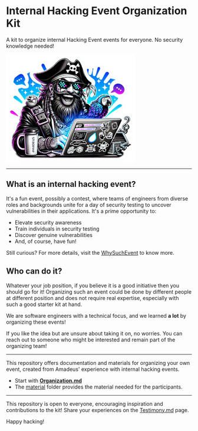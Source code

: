 # Internal Hacking Event Organization Kit

A kit to organize internal Hacking Event events for everyone.
No security knowledge needed!

![Hacking Event Logo](images/hackingEventlogo-small.png)

----

## What is an internal hacking event?

It's a fun event, possibly a contest, where teams of engineers from diverse roles and backgrounds unite for a day of security testing to uncover vulnerabilities in their applications. It's a prime opportunity to:

- Elevate security awareness
- Train individuals in security testing
- Discover genuine vulnerabilities
- And, of course, have fun!

Still curious? For more details, visit the [WhySuchEvent](./doc-for-organizers/pre-event/WhySuchEvent.md) to know more.

## Who can do it?

Whatever your job position, if you believe it is a good initiative then you should go for it!
Organizing such an event could be done by different people at different position and does not require real expertise, especially with such a good starter kit at hand.

We are software engineers with a technical focus, and we learned **a lot** by organizing these events!

If you like the idea but are unsure about taking it on, no worries. You can reach out to someone who might be interested and remain part of the organizing team!

----

This repository offers documentation and materials for organizing your own event, created from Amadeus' experience with internal hacking events.

- Start with **[Organization.md](./doc-for-organizers/Organization.md)**
- The [material](./material/) folder provides the material needed for the participants.

----
This repository is open to everyone, encouraging inspiration and contributions to the kit!
Share your experiences on the [Testimony.md](./Testimony.md) page.

Happy hacking!
